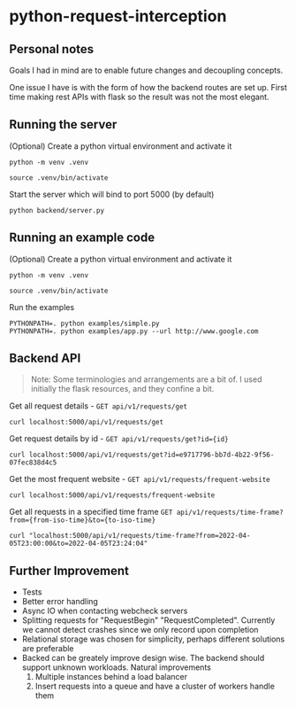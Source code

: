 # python-request-interception

## Personal notes

Goals I had in mind are to enable future changes and decoupling concepts.

One issue I have is with the form of how the backend routes are set up. First time making rest APIs with flask so the result was not the most elegant.

## Running the server

(Optional) Create a python virtual environment and activate it

    python -m venv .venv

    source .venv/bin/activate

Start the server which will bind to port 5000 (by default)

    python backend/server.py

## Running an example code

(Optional) Create a python virtual environment and activate it

    python -m venv .venv

    source .venv/bin/activate

Run the examples

    PYTHONPATH=. python examples/simple.py
    PYTHONPATH=. python examples/app.py --url http://www.google.com

## Backend API

> Note: Some terminologies and arrangements are a bit of. I used initially the flask resources, and they confine a bit.

Get all request details - ```GET api/v1/requests/get```

    curl localhost:5000/api/v1/requests/get

Get request details by id - ```GET api/v1/requests/get?id={id}```

    curl localhost:5000/api/v1/requests/get?id=e9717796-bb7d-4b22-9f56-07fec838d4c5

Get the most frequent website - ```GET api/v1/requests/frequent-website```

    curl localhost:5000/api/v1/requests/frequent-website

Get all requests in a specified time frame ```GET api/v1/requests/time-frame?from={from-iso-time}&to={to-iso-time}```

    curl "localhost:5000/api/v1/requests/time-frame?from=2022-04-05T23:00:00&to=2022-04-05T23:24:04"
    

## Further Improvement

- Tests
- Better error handling
- Async IO when contacting webcheck servers
- Splitting requests for "RequestBegin" "RequestCompleted". Currently we cannot detect crashes since we only record upon completion
- Relational storage was chosen for simplicity, perhaps different solutions are preferable
- Backed can be greately improve design wise. The backend should support unknown workloads. Natural improvements
    1. Multiple instances behind a load balancer
    1. Insert requests into a queue and have a cluster of workers handle them